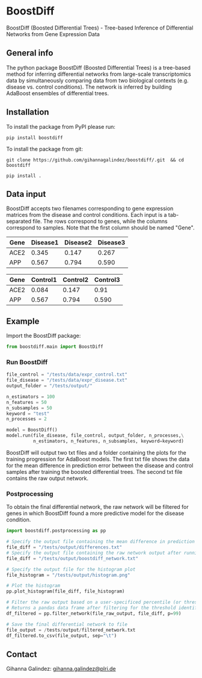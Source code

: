 # BoostDiff 
BoostDiff (Boosted Differential Trees) - Tree-based Inference of Differential Networks from Gene Expression Data


## General info
The python package BoostDiff (Boosted Differential Trees) is a tree-based method for inferring differential networks from large-scale transcriptomics data 
by simultaneously comparing data from two biological contexts (e.g. disease vs. control conditions). 
The network is inferred by building AdaBoost ensembles of differential trees.

## Installation

To install the package from PyPI please run:

`pip install boostdiff` 

To install the package from git:

`git clone https://github.com/gihannagalindez/boostdiff/.git  && cd boostdiff`

`pip install .`


## Data input

BoostDiff accepts two filenames corresponding to gene expression matrices from the disease and control conditions.
Each input is a tab-separated file. The rows correspond to genes, while the columns correspond to samples.
Note that the first column should be named "Gene".


| Gene  |   Disease1   |   Disease2  | Disease3  | 
|-------------------|-----------|-----------|------|
| ACE2   | 0.345  | 0.147  |0.267 | 
| APP   | 0.567  | 0.794  | 0.590 | 

| Gene  |   Control1   |   Control2  | Control3  | 
|-------------------|-----------|-----------|------|
| ACE2   | 0.084  | 0.147  |0.91 | 
| APP   | 0.567  | 0.794  | 0.590 | 


## Example


Import the BoostDiff package:

```python
from boostdiff.main import BoostDiff
```

### Run BoostDiff 

```python
file_control = "/tests/data/expr_control.txt"
file_disease = "/tests/data/expr_disease.txt"
output_folder = "/tests/output/"

n_estimators = 100
n_features = 50
n_subsamples = 50
keyword = "test"
n_processes = 2

model = BoostDiff()
model.run(file_disease, file_control, output_folder, n_processes,\
          n_estimators, n_features, n_subsamples, keyword=keyword)

```

BoostDiff will output two txt files and a folder containing the plots for the training progression for AdaBoost models.
The first txt file shows the data for the mean difference in prediction error between the disease and control samples after training the boosted differential trees.
The second txt file contains the raw output network.

###  Postprocessing

To obtain the final differential network, the raw network will be filtered for genes in which BoostDiff found a more predictive model for the disease condition.

```python
import boostdiff.postprocessing as pp

# Specify the output file containing the mean difference in prediction error after running the BoostDiff algorithm
file_diff = "/tests/output/differences.txt"
# Specify the output file containing the raw network output after running the BoostDiff algorithm
file_diff = "/tests/output/boostdiff_network.txt"

# Specify the output file for the histogram plot
file_histogram = "/tests/output/histogram.png"

# Plot the histogram
pp.plot_histogram(file_diff, file_histogram)

# Filter the raw output based on a user-specificed percentile (or threshold)
# Returns a pandas data frame after filtering for the threshold identified based on the 99th percentile.
df_filtered = pp.filter_network(file_raw_output, file_diff, p=99)

# Save the final differential network to file
file_output = /tests/output/filtered_network.txt
df_filtered.to_csv(file_output, sep="\t")
```


## Contact 
Gihanna Galindez: gihanna.galindez@plri.de
